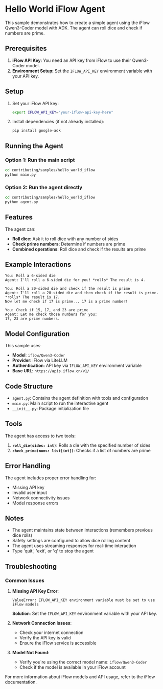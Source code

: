 # Hello World iFlow Agent

This sample demonstrates how to create a simple agent using the iFlow Qwen3-Coder model with ADK. The agent can roll dice and check if numbers are prime.

## Prerequisites

1. **iFlow API Key**: You need an API key from iFlow to use their Qwen3-Coder model.
2. **Environment Setup**: Set the `IFLOW_API_KEY` environment variable with your API key.

## Setup

1. Set your iFlow API key:
   ```bash
   export IFLOW_API_KEY="your-iflow-api-key-here"
   ```

2. Install dependencies (if not already installed):
   ```bash
   pip install google-adk
   ```

## Running the Agent

### Option 1: Run the main script
```bash
cd contributing/samples/hello_world_iflow
python main.py
```

### Option 2: Run the agent directly
```bash
cd contributing/samples/hello_world_iflow
python agent.py
```

## Features

The agent can:
- **Roll dice**: Ask it to roll dice with any number of sides
- **Check prime numbers**: Determine if numbers are prime
- **Combined operations**: Roll dice and check if the results are prime

## Example Interactions

```
You: Roll a 6-sided die
Agent: I'll roll a 6-sided die for you! *rolls* The result is 4.

You: Roll a 20-sided die and check if the result is prime
Agent: I'll roll a 20-sided die and then check if the result is prime.
*rolls* The result is 17.
Now let me check if 17 is prime... 17 is a prime number!

You: Check if 15, 17, and 23 are prime
Agent: Let me check those numbers for you:
17, 23 are prime numbers.
```

## Model Configuration

This sample uses:
- **Model**: `iflow/Qwen3-Coder`
- **Provider**: iFlow via LiteLLM
- **Authentication**: API key via `IFLOW_API_KEY` environment variable
- **Base URL**: `https://apis.iflow.cn/v1/`

## Code Structure

- `agent.py`: Contains the agent definition with tools and configuration
- `main.py`: Main script to run the interactive agent
- `__init__.py`: Package initialization file

## Tools

The agent has access to two tools:

1. **`roll_die(sides: int)`**: Rolls a die with the specified number of sides
2. **`check_prime(nums: list[int])`**: Checks if a list of numbers are prime

## Error Handling

The agent includes proper error handling for:
- Missing API key
- Invalid user input
- Network connectivity issues
- Model response errors

## Notes

- The agent maintains state between interactions (remembers previous dice rolls)
- Safety settings are configured to allow dice rolling content
- The agent uses streaming responses for real-time interaction
- Type 'quit', 'exit', or 'q' to stop the agent

## Troubleshooting

### Common Issues

1. **Missing API Key Error**:
   ```
   ValueError: IFLOW_API_KEY environment variable must be set to use iFlow models
   ```
   **Solution**: Set the `IFLOW_API_KEY` environment variable with your API key.

2. **Network Connection Issues**:
   - Check your internet connection
   - Verify the API key is valid
   - Ensure the iFlow service is accessible

3. **Model Not Found**:
   - Verify you're using the correct model name: `iflow/Qwen3-Coder`
   - Check if the model is available in your iFlow account

For more information about iFlow models and API usage, refer to the iFlow documentation.